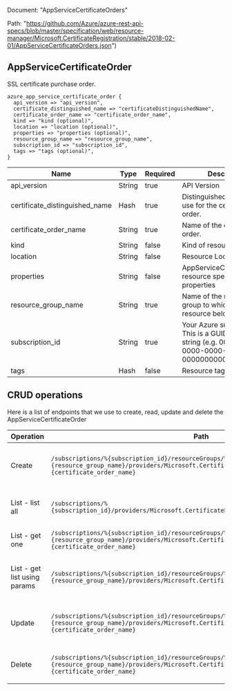 Document: "AppServiceCertificateOrders"


Path: "https://github.com/Azure/azure-rest-api-specs/blob/master/specification/web/resource-manager/Microsoft.CertificateRegistration/stable/2018-02-01/AppServiceCertificateOrders.json")

## AppServiceCertificateOrder

SSL certificate purchase order.

```puppet
azure_app_service_certificate_order {
  api_version => "api_version",
  certificate_distinguished_name => "certificateDistinguishedName",
  certificate_order_name => "certificate_order_name",
  kind => "kind (optional)",
  location => "location (optional)",
  properties => "properties (optional)",
  resource_group_name => "resource_group_name",
  subscription_id => "subscription_id",
  tags => "tags (optional)",
}
```

| Name        | Type           | Required       | Description       |
| ------------- | ------------- | ------------- | ------------- |
|api_version | String | true | API Version |
|certificate_distinguished_name | Hash | true | Distinguished name to to use for the certificate order. |
|certificate_order_name | String | true | Name of the certificate order. |
|kind | String | false | Kind of resource. |
|location | String | false | Resource Location. |
|properties | String | false | AppServiceCertificateOrder resource specific properties |
|resource_group_name | String | true | Name of the resource group to which the resource belongs. |
|subscription_id | String | true | Your Azure subscription ID. This is a GUID-formatted string (e.g. 00000000-0000-0000-0000-000000000000). |
|tags | Hash | false | Resource tags. |



## CRUD operations

Here is a list of endpoints that we use to create, read, update and delete the AppServiceCertificateOrder

| Operation | Path | Verb | Description | OperationID |
| ------------- | ------------- | ------------- | ------------- | ------------- |
|Create|`/subscriptions/%{subscription_id}/resourceGroups/%{resource_group_name}/providers/Microsoft.CertificateRegistration/certificateOrders/%{certificate_order_name}`|Put|Create or update a certificate purchase order.|AppServiceCertificateOrders_CreateOrUpdate|
|List - list all|`/subscriptions/%{subscription_id}/providers/Microsoft.CertificateRegistration/certificateOrders`|Get|List all certificate orders in a subscription.|AppServiceCertificateOrders_List|
|List - get one|`/subscriptions/%{subscription_id}/resourceGroups/%{resource_group_name}/providers/Microsoft.CertificateRegistration/certificateOrders/%{certificate_order_name}`|Get|Get a certificate order.|AppServiceCertificateOrders_Get|
|List - get list using params|`/subscriptions/%{subscription_id}/resourceGroups/%{resource_group_name}/providers/Microsoft.CertificateRegistration/certificateOrders`|Get|Get certificate orders in a resource group.|AppServiceCertificateOrders_ListByResourceGroup|
|Update|`/subscriptions/%{subscription_id}/resourceGroups/%{resource_group_name}/providers/Microsoft.CertificateRegistration/certificateOrders/%{certificate_order_name}`|Put|Create or update a certificate purchase order.|AppServiceCertificateOrders_CreateOrUpdate|
|Delete|`/subscriptions/%{subscription_id}/resourceGroups/%{resource_group_name}/providers/Microsoft.CertificateRegistration/certificateOrders/%{certificate_order_name}`|Delete|Delete an existing certificate order.|AppServiceCertificateOrders_Delete|
